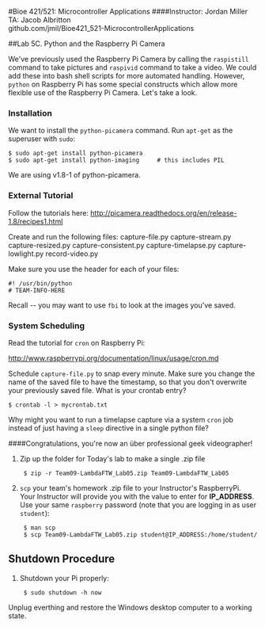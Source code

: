 #Bioe 421/521: Microcontroller Applications
####Instructor: Jordan Miller<br>TA: Jacob Albritton<br>github.com/jmil/Bioe421_521-MicrocontrollerApplications

##Lab 5C. Python and the Raspberry Pi Camera

We've previously used the Raspberry Pi Camera by calling the `raspistill` command to take pictures and `raspivid` command to take a video. We could add these into bash shell scripts for more automated handling. However, `python` on Raspberry Pi has some special constructs which allow more flexible use of the Raspberry Pi Camera. Let's take a look.

### Installation

We want to install the `python-picamera` command. Run `apt-get` as the superuser with `sudo`:

	$ sudo apt-get install python-picamera
	$ sudo apt-get install python-imaging     # this includes PIL

We are using v1.8-1 of python-picamera.

### External Tutorial

Follow the tutorials here:
http://picamera.readthedocs.org/en/release-1.8/recipes1.html

Create and run the following files:
capture-file.py
capture-stream.py
capture-resized.py
capture-consistent.py
capture-timelapse.py
capture-lowlight.py
record-video.py

Make sure you use the header for each of your files:

	#! /usr/bin/python
	# TEAM-INFO-HERE


Recall -- you may want to use `fbi` to look at the images you've saved.


### System Scheduling

Read the tutorial for `cron` on Raspberry Pi:

http://www.raspberrypi.org/documentation/linux/usage/cron.md

Schedule `capture-file.py` to snap every minute. Make sure you change the name of the saved file to have the timestamp, so that you don't overwrite your previously saved file. What is your crontab entry?

	$ crontab -l > mycrontab.txt


Why might you want to run a timelapse capture via a system `cron` job instead of just having a `sleep` directive in a single python file?


####Congratulations, you're now an über professional geek videographer!


1. Zip up the folder for Today's lab to make a single .zip file

		$ zip -r Team09-LambdaFTW_Lab05.zip Team09-LambdaFTW_Lab05

1. `scp` your team's homework .zip file to your Instructor's RaspberryPi. Your Instructor will provide you with the value to enter for **IP_ADDRESS**. Use your same `raspberry` password (note that you are logging in as user `student`):

		$ man scp
		$ scp Team09-LambdaFTW_Lab05.zip student@IP_ADDRESS:/home/student/



## Shutdown Procedure

1. Shutdown your Pi properly:

		$ sudo shutdown -h now

 Unplug everthing and restore the Windows desktop computer to a working state.
